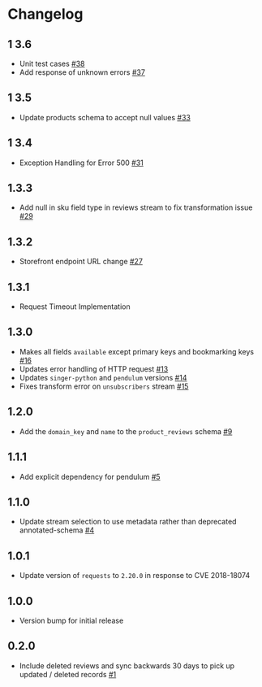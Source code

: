 # Changelog

## 1 3.6
  * Unit test cases  [#38](https://github.com/singer-io/tap-yotpo/pull/38)
  * Add response of unknown errors  [#37](https://github.com/singer-io/tap-yotpo/pull/37)
## 1 3.5
  * Update products schema to accept null values [#33](https://github.com/singer-io/tap-yotpo/pull/33)
## 1 3.4
  * Exception Handling for Error 500 [#31](https://github.com/singer-io/tap-yotpo/pull/31)

## 1.3.3
  * Add null in sku field type in reviews stream to fix transformation issue [#29](https://github.com/singer-io/tap-yotpo/pull/29)

## 1.3.2
  * Storefront endpoint URL change [#27](https://github.com/singer-io/tap-yotpo/pull/27)
## 1.3.1
  * Request Timeout Implementation
## 1.3.0
  * Makes all fields `available` except primary keys and bookmarking keys [#16](https://github.com/singer-io/tap-yotpo/pull/16)
  * Updates error handling of HTTP request [#13](https://github.com/singer-io/tap-yotpo/pull/13)
  * Updates `singer-python` and `pendulum` versions [#14](https://github.com/singer-io/tap-yotpo/pull/14)
  * Fixes transform error on `unsubscribers` stream [#15](https://github.com/singer-io/tap-yotpo/pull/15)

## 1.2.0
  * Add the `domain_key` and `name` to the `product_reviews` schema [#9](https://github.com/singer-io/tap-yotpo/pull/9)

## 1.1.1
  * Add explicit dependency for pendulum [#5](https://github.com/singer-io/tap-yotpo/pull/5)

## 1.1.0
  * Update stream selection to use metadata rather than deprecated annotated-schema [#4](https://github.com/singer-io/tap-yotpo/pull/4)

## 1.0.1
  * Update version of `requests` to `2.20.0` in response to CVE 2018-18074

## 1.0.0
  * Version bump for initial release

## 0.2.0
  * Include deleted reviews and sync backwards 30 days to pick up updated / deleted records [#1](https://github.com/singer-io/tap-yotpo/pull/1)
